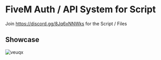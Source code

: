 # FiveM Auth / API System for Script

Join https://discord.gg/8Jq6xNNWks for the Script / Files

## Showcase
![veuqx](https://cdn.discordapp.com/attachments/1169649534746492999/1236974002476421180/image.png?ex=6639f550&is=6638a3d0&hm=7c9071d93072765512909a55f56350a9dd1bcefd717186f3602f06fcac44ab7a&)
